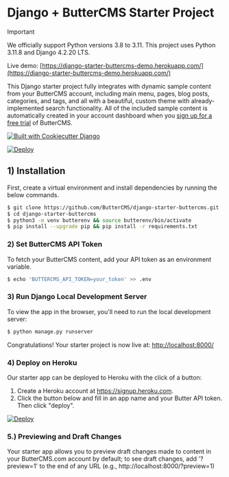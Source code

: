 # Django + ButterCMS Starter Project

> [!IMPORTANT]
> We officially support Python versions 3.8 to 3.11. This project uses Python 3.11.8 and Django 4.2.20 LTS.

Live demo: [https://django-starter-buttercms-demo.herokuapp.com/](https://django-starter-buttercms-demo.herokuapp.com/)

This Django starter project fully integrates with dynamic sample content from your ButterCMS account, including main menu, pages, blog posts, categories, and tags, and all with a beautiful, custom theme with already-implemented search functionality. All of the included sample content is automatically created in your account dashboard when you 
[sign up for a free trial](https://buttercms.com/join/) of ButterCMS.

[![Built with Cookiecutter Django](https://img.shields.io/badge/built%20with-Cookiecutter%20Django-ff69b4.svg?logo=cookiecutter)](https://github.com/pydanny/cookiecutter-django/)

[![Deploy](https://www.herokucdn.com/deploy/button.svg)](https://heroku.com/deploy?template=https://github.com/ButterCMS/django-starter-buttercms/&env[BUTTERCMS_API_TOKEN]=check%20https://buttercms.com/settings)

## 1) Installation

First, create a virtual environment and install dependencies by running the 
below commands.

```bash
$ git clone https://github.com/ButterCMS/django-starter-buttercms.git
$ cd django-starter-buttercms
$ python3 -m venv butterenv && source butterenv/bin/activate
$ pip install --upgrade pip && pip install -r requirements.txt
```

### 2) Set ButterCMS API Token

To fetch your ButterCMS content, add your API token as an environment variable. 

```bash
$ echo 'BUTTERCMS_API_TOKEN=your_token' >> .env
```

### 3) Run Django Local Development Server

To view the app in the browser, you'll need to run the local development server:

```bash
$ python manage.py runserver
```

Congratulations! Your starter project is now live at: [http://localhost:8000/](http://localhost:8000/)

### 4) Deploy on Heroku

Our starter app can be deployed to Heroku with the click of a button:

1. Create a Heroku account at https://signup.heroku.com.
2. Click the button below and fill in an app name and your Butter API token. Then click "deploy".

[![Deploy](https://www.herokucdn.com/deploy/button.svg)](https://heroku.com/deploy?template=https://github.com/ButterCMS/django-starter-buttercms/&env[BUTTERCMS_API_TOKEN]=check%20https://buttercms.com/settings)

### 5.) Previewing and Draft Changes

Your starter app allows you to preview draft changes made to content in your
ButterCMS.com account by default; to see draft changes, add '?preview=1' to the end of any 
URL (e.g., http://localhost:8000/?preview=1)
